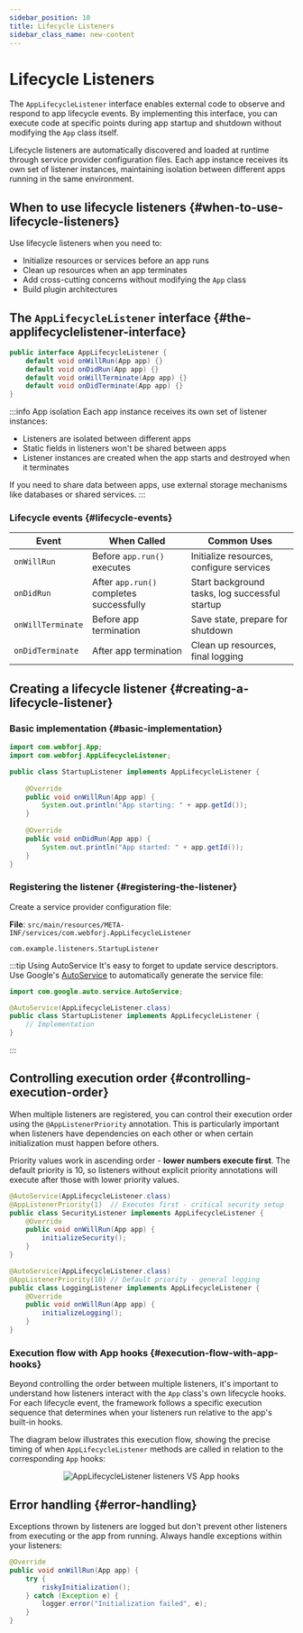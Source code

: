 ```yaml
---
sidebar_position: 10
title: Lifecycle Listeners
sidebar_class_name: new-content
---
```


<!-- vale off -->
# Lifecycle Listeners <DocChip chip='since' label='25.02' />
<!-- vale on -->

The `AppLifecycleListener` interface enables external code to observe and respond to app lifecycle events. By implementing this interface, you can execute code at specific points during app startup and shutdown without modifying the `App` class itself.

Lifecycle listeners are automatically discovered and loaded at runtime through service provider configuration files. Each app instance receives its own set of listener instances, maintaining isolation between different apps running in the same environment.

## When to use lifecycle listeners {#when-to-use-lifecycle-listeners}

Use lifecycle listeners when you need to:
- Initialize resources or services before an app runs
- Clean up resources when an app terminates  
- Add cross-cutting concerns without modifying the `App` class
- Build plugin architectures

## The `AppLifecycleListener` interface {#the-applifecyclelistener-interface}

```java title="AppLifecycleListener.java"
public interface AppLifecycleListener {
    default void onWillRun(App app) {}
    default void onDidRun(App app) {}
    default void onWillTerminate(App app) {}
    default void onDidTerminate(App app) {}
}
```

:::info App isolation
Each app instance receives its own set of listener instances:
- Listeners are isolated between different apps
- Static fields in listeners won't be shared between apps
- Listener instances are created when the app starts and destroyed when it terminates

If you need to share data between apps, use external storage mechanisms like databases or shared services.
:::

### Lifecycle events {#lifecycle-events}

| Event | When Called | Common Uses |
|-------|-------------|-------------|
| `onWillRun` | Before `app.run()` executes | Initialize resources, configure services |
| `onDidRun` | After `app.run()` completes successfully | Start background tasks, log successful startup |
| `onWillTerminate` | Before app termination | Save state, prepare for shutdown |
| `onDidTerminate` | After app termination | Clean up resources, final logging |

## Creating a lifecycle listener {#creating-a-lifecycle-listener}

### Basic implementation {#basic-implementation}

```java title="StartupListener.java"
import com.webforj.App;
import com.webforj.AppLifecycleListener;

public class StartupListener implements AppLifecycleListener {
    
    @Override
    public void onWillRun(App app) {
        System.out.println("App starting: " + app.getId());
    }
    
    @Override
    public void onDidRun(App app) {
        System.out.println("App started: " + app.getId());
    }
}
```

### Registering the listener {#registering-the-listener}

Create a service provider configuration file:

**File**: `src/main/resources/META-INF/services/com.webforj.AppLifecycleListener`

```
com.example.listeners.StartupListener
```

:::tip Using AutoService
It's easy to forget to update service descriptors. Use Google's [AutoService](https://github.com/google/auto/blob/main/service/README.md) to automatically generate the service file:

```java title="StartupListener.java"
import com.google.auto.service.AutoService;

@AutoService(AppLifecycleListener.class)
public class StartupListener implements AppLifecycleListener {
    // Implementation
}
```
:::

## Controlling execution order {#controlling-execution-order}

When multiple listeners are registered, you can control their execution order using the `@AppListenerPriority` annotation. This is particularly important when listeners have dependencies on each other or when certain initialization must happen before others.

Priority values work in ascending order - **lower numbers execute first**. The default priority is 10, so listeners without explicit priority annotations will execute after those with lower priority values.

```java title="SecurityListener.java"
@AutoService(AppLifecycleListener.class)
@AppListenerPriority(1)  // Executes first - critical security setup
public class SecurityListener implements AppLifecycleListener {
    @Override
    public void onWillRun(App app) {
        initializeSecurity();
    }
}

@AutoService(AppLifecycleListener.class)
@AppListenerPriority(10) // Default priority - general logging
public class LoggingListener implements AppLifecycleListener {
    @Override
    public void onWillRun(App app) {
        initializeLogging();
    }
}
```

### Execution flow with App hooks {#execution-flow-with-app-hooks}

Beyond controlling the order between multiple listeners, it's important to understand how listeners interact with the `App` class's own lifecycle hooks. For each lifecycle event, the framework follows a specific execution sequence that determines when your listeners run relative to the app's built-in hooks.

The diagram below illustrates this execution flow, showing the precise timing of when `AppLifecycleListener` methods are called in relation to the corresponding `App` hooks: 

<div align="center">

![AppLifecycleListener listeners VS `App` hooks  ](/img/lifecycle-listeners.svg)

</div>


## Error handling {#error-handling}

Exceptions thrown by listeners are logged but don't prevent other listeners from executing or the app from running. Always handle exceptions within your listeners:

```java title="Error handling example"
@Override
public void onWillRun(App app) {
    try {
        riskyInitialization();
    } catch (Exception e) {
        logger.error("Initialization failed", e);
    }
}
```